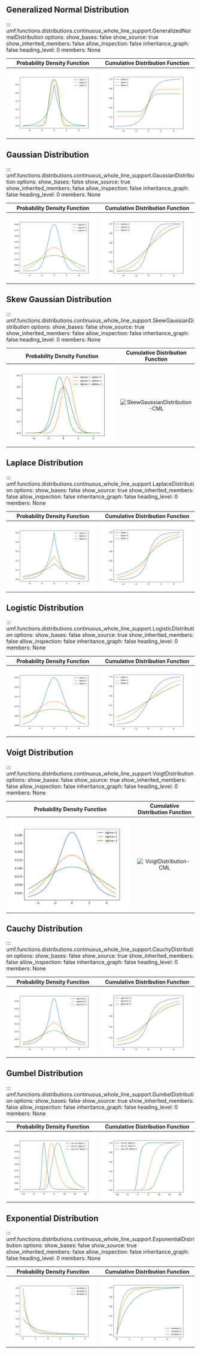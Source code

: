## Generalized Normal Distribution

<!-- prettier-ignore -->
::: umf.functions.distributions.continuous_whole_line_support.GeneralizedNormalDistribution
    options:
        show_bases: false
        show_source: true
        show_inherited_members: false
        allow_inspection: false
        inheritance_graph: false
        heading_level: 0
        members: None

|                               Probability Density Function                                |                                 Cumulative Distribution Function                                  |
| :---------------------------------------------------------------------------------------: | :-----------------------------------------------------------------------------------------------: |
| ![GeneralizedNormalDistribution](../../../extra/images/GeneralizedNormalDistribution.png) | ![GeneralizedNormalDistribution-CML](../../../extra/images/GeneralizedNormalDistribution-cml.png) |

## Gaussian Distribution

<!-- prettier-ignore -->
::: umf.functions.distributions.continuous_whole_line_support.GaussianDistribution
    options:
        show_bases: false
        show_source: true
        show_inherited_members: false
        allow_inspection: false
        inheritance_graph: false
        heading_level: 0
        members: None

|                      Probability Density Function                       |                        Cumulative Distribution Function                         |
| :---------------------------------------------------------------------: | :-----------------------------------------------------------------------------: |
| ![GaussianDistribution](../../../extra/images/GaussianDistribution.png) | ![GaussianDistribution-CML](../../../extra/images/GaussianDistribution-cml.png) |

## Skew Gaussian Distribution

<!-- prettier-ignore -->
::: umf.functions.distributions.continuous_whole_line_support.SkewGaussianDistribution
    options:
        show_bases: false
        show_source: true
        show_inherited_members: false
        allow_inspection: false
        inheritance_graph: false
        heading_level: 0
        members: None

|                          Probability Density Function                           |                            Cumulative Distribution Function                             |
| :-----------------------------------------------------------------------------: | :-------------------------------------------------------------------------------------: |
| ![SkewGaussianDistribution](../../../extra/images/SkewGaussianDistribution.png) | ![SkewGaussianDistribution-CML](../../../extra/images/SkewGaussianDistribution-cml.png) |

## Laplace Distribution

<!-- prettier-ignore -->
::: umf.functions.distributions.continuous_whole_line_support.LaplaceDistribution
    options:
        show_bases: false
        show_source: true
        show_inherited_members: false
        allow_inspection: false
        inheritance_graph: false
        heading_level: 0
        members: None

|                     Probability Density Function                      |                       Cumulative Distribution Function                        |
| :-------------------------------------------------------------------: | :---------------------------------------------------------------------------: |
| ![LaplaceDistribution](../../../extra/images/LaplaceDistribution.png) | ![LaplaceDistribution-CML](../../../extra/images/LaplaceDistribution-cml.png) |

## Logistic Distribution

<!-- prettier-ignore -->
::: umf.functions.distributions.continuous_whole_line_support.LogisticDistribution
    options:
        show_bases: false
        show_source: true
        show_inherited_members: false
        allow_inspection: false
        inheritance_graph: false
        heading_level: 0
        members: None

|                      Probability Density Function                       |                        Cumulative Distribution Function                         |
| :---------------------------------------------------------------------: | :-----------------------------------------------------------------------------: |
| ![LogisticDistribution](../../../extra/images/LogisticDistribution.png) | ![LogisticDistribution-CML](../../../extra/images/LogisticDistribution-cml.png) |

## Voigt Distribution

<!-- prettier-ignore -->
::: umf.functions.distributions.continuous_whole_line_support.VoigtDistribution
    options:
        show_bases: false
        show_source: true
        show_inherited_members: false
        allow_inspection: false
        inheritance_graph: false
        heading_level: 0
        members: None

|                   Probability Density Function                    |                     Cumulative Distribution Function                      |
| :---------------------------------------------------------------: | :-----------------------------------------------------------------------: |
| ![VoigtDistribution](../../../extra/images/VoigtDistribution.png) | ![VoigtDistribution-CML](../../../extra/images/VoigtDistribution-cml.png) |

## Cauchy Distribution

<!-- prettier-ignore -->
::: umf.functions.distributions.continuous_whole_line_support.CauchyDistribution
    options:
        show_bases: false
        show_source: true
        show_inherited_members: false
        allow_inspection: false
        inheritance_graph: false
        heading_level: 0
        members: None

|                    Probability Density Function                     |                      Cumulative Distribution Function                       |
| :-----------------------------------------------------------------: | :-------------------------------------------------------------------------: |
| ![CauchyDistribution](../../../extra/images/CauchyDistribution.png) | ![CauchyDistribution-CML](../../../extra/images/CauchyDistribution-cml.png) |

## Gumbel Distribution

<!-- prettier-ignore -->
::: umf.functions.distributions.continuous_whole_line_support.GumbelDistribution
    options:
        show_bases: false
        show_source: true
        show_inherited_members: false
        allow_inspection: false
        inheritance_graph: false
        heading_level: 0
        members: None

|                    Probability Density Function                     |                      Cumulative Distribution Function                       |
| :-----------------------------------------------------------------: | :-------------------------------------------------------------------------: |
| ![GumbelDistribution](../../../extra/images/GumbelDistribution.png) | ![GumbelDistribution-CML](../../../extra/images/GumbelDistribution-cml.png) |

## Exponential Distribution

<!-- prettier-ignore -->
::: umf.functions.distributions.continuous_whole_line_support.ExponentialDistribution
    options:
        show_bases: false
        show_source: true
        show_inherited_members: false
        allow_inspection: false
        inheritance_graph: false
        heading_level: 0
        members: None

|                         Probability Density Function                          |                           Cumulative Distribution Function                            |
| :---------------------------------------------------------------------------: | :-----------------------------------------------------------------------------------: |
| ![ExponentialDistribution](../../../extra/images/ExponentialDistribution.png) | ![ExponentialDistribution-CML](../../../extra/images/ExponentialDistribution-cml.png) |
